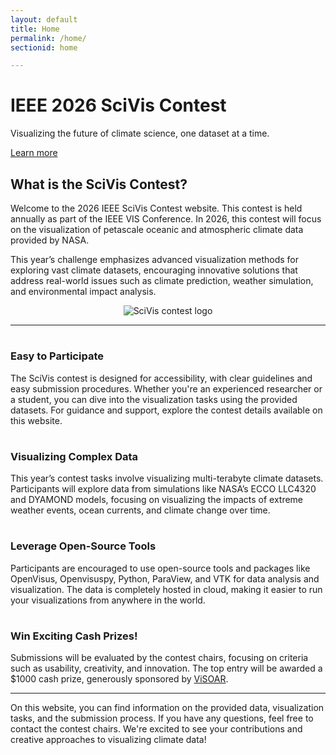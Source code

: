 ```yaml
---
layout: default
title: Home
permalink: /home/
sectionid: home

---
```

<div class="header-container jumbotron">
    <div class="container">
        <h1>IEEE 2026 SciVis Contest</h1>
        <p>Visualizing the future of climate science, one dataset at a time.</p>
        <p><a class="btn btn-primary btn-lg" href="{{ "/home/" | relative_url }}" role="button">Learn more</a></p>
    </div>
</div>

<div class="container">
    <div class="row">
        <div class="col-md-6">
            <h2 class="header-light regular-pad">What is the SciVis Contest?</h2>
            <p class="lead">Welcome to the 2026 IEEE SciVis Contest website. This contest is held annually as part of the IEEE VIS Conference. In 2026, this contest will focus on the visualization of petascale oceanic and atmospheric climate data provided by NASA.</p>
            <p class="lead">This year’s challenge emphasizes advanced visualization methods for exploring vast climate datasets, encouraging innovative solutions that address real-world issues such as climate prediction, weather simulation, and environmental impact analysis.</p>
        </div>
        <div class="col-md-6 text-center">
            <center>
                <img src="{{ "/assets/img/sciviscontest-badge.png" | relative_url }}" alt="SciVis contest logo" class="img-responsive">
            </center>
        </div>
    </div>
    <hr>
    <div class="row">
        <div class="col-md-3 col-sm-6">
            <h1 class="text-center"><i class="fa fa-pencil" aria-hidden="true"></i></h1>
            <h3 class="text-center">Easy to Participate</h3>
            <p>The SciVis contest is designed for accessibility, with clear guidelines and easy submission procedures. Whether you're an experienced researcher or a student, you can dive into the visualization tasks using the provided datasets. For guidance and support, explore the contest details available on this website.</p>
        </div>
        <div class="col-md-3 col-sm-6">
            <h1 class="text-center"><i class="fa fa-cogs" aria-hidden="true"></i></h1>
            <h3 class="text-center">Visualizing Complex Data</h3>
            <p>This year’s contest tasks involve visualizing multi-terabyte climate datasets. Participants will explore data from simulations like NASA’s ECCO LLC4320 and DYAMOND models, focusing on visualizing the impacts of extreme weather events, ocean currents, and climate change over time.</p>
        </div>
        <div class="col-md-3 col-sm-6">
            <h1 class="text-center"><i class="fa fa-code-fork" aria-hidden="true"></i></h1>
            <h3 class="text-center">Leverage Open-Source Tools</h3>
            <p>Participants are encouraged to use open-source tools and packages like OpenVisus, Openvisuspy, Python, ParaView, and VTK for data analysis and visualization. The data is completely hosted in cloud, making it easier to run your visualizations from anywhere in the world.</p>
        </div>
        <div class="col-md-3 col-sm-6">
            <h1 class="text-center"><i class="fa fa-dollar" aria-hidden="true"></i></h1>
            <h3 class="text-center">Win Exciting Cash Prizes!</h3>
            <p>Submissions will be evaluated by the contest chairs, focusing on criteria such as usability, creativity, and innovation. The top entry will be awarded a $1000 cash prize, generously sponsored by <a href="https://www.visoar.com">ViSOAR</a>.</p>
        </div>
    </div>
    <hr>
    <div class="row">
        <div class="col-md-12">
            <p class="lead">On this website, you can find information on the provided data, visualization tasks, and the submission process. If you have any questions, feel free to contact the contest chairs. We're excited to see your contributions and creative approaches to visualizing climate data!</p>
        </div>
    </div>
</div>
